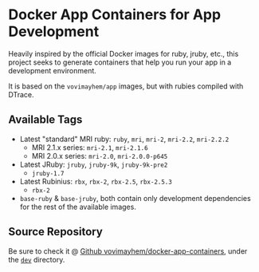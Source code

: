 # Docker App Containers for App Development

Heavily inspired by the official Docker images for ruby, jruby, etc., this
project seeks to generate containers that help you run your app in a development
environment.

It is based on the `vovimayhem/app` images, but with rubies compiled with DTrace.

## Available Tags

  - Latest "standard" MRI ruby: `ruby`, `mri`, `mri-2`, `mri-2.2`, `mri-2.2.2`
    - MRI 2.1.x series: `mri-2.1`, `mri-2.1.6`
    - MRI 2.0.x series: `mri-2.0`, `mri-2.0.0-p645`
  - Latest JRuby: `jruby`, `jruby-9k`, `jruby-9k-pre2`
    - `jruby-1.7`
  - Latest Rubinius: `rbx`, `rbx-2`, `rbx-2.5`, `rbx-2.5.3`
    - `rbx-2`
  - `base-ruby` & `base-jruby`, both contain only development dependencies for
  the rest of the available images.

## Source Repository
Be sure to check it @ [Github vovimayhem/docker-app-containers](https://github.com/vovimayhem/docker-app-containers),
under the [`dev`](https://github.com/vovimayhem/docker-app-containers/tree/master/dev) directory.
